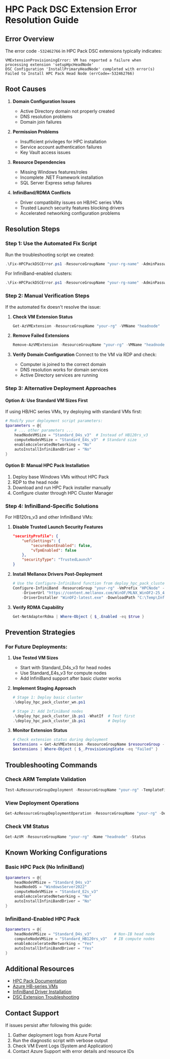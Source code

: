 # HPC Pack DSC Extension Error Resolution Guide

## Error Overview

The error code `-532462766` in HPC Pack DSC extensions typically indicates:

```
VMExtensionProvisioningError: VM has reported a failure when processing extension 'setupHpcHeadNode'
DSC Configuration 'InstallPrimaryHeadNode' completed with error(s)
Failed to Install HPC Pack Head Node (errCode=-532462766)
```

## Root Causes

1. **Domain Configuration Issues**
   - Active Directory domain not properly created
   - DNS resolution problems
   - Domain join failures

2. **Permission Problems**
   - Insufficient privileges for HPC installation
   - Service account authentication failures
   - Key Vault access issues

3. **Resource Dependencies**
   - Missing Windows features/roles
   - Incomplete .NET Framework installation
   - SQL Server Express setup failures

4. **InfiniBand/RDMA Conflicts**
   - Driver compatibility issues on HB/HC series VMs
   - Trusted Launch security features blocking drivers
   - Accelerated networking configuration problems

## Resolution Steps

### Step 1: Use the Automated Fix Script

Run the troubleshooting script we created:

```powershell
.\Fix-HPCPackDSCError.ps1 -ResourceGroupName "your-rg-name" -AdminPassword (ConvertTo-SecureString "YourPassword" -AsPlainText -Force)
```

For InfiniBand-enabled clusters:
```powershell
.\Fix-HPCPackDSCError.ps1 -ResourceGroupName "your-rg-name" -AdminPassword (ConvertTo-SecureString "YourPassword" -AsPlainText -Force) -FixInfiniBand
```

### Step 2: Manual Verification Steps

If the automated fix doesn't resolve the issue:

1. **Check VM Extension Status**
   ```powershell
   Get-AzVMExtension -ResourceGroupName "your-rg" -VMName "headnode"
   ```

2. **Remove Failed Extensions**
   ```powershell
   Remove-AzVMExtension -ResourceGroupName "your-rg" -VMName "headnode" -Name "setupHpcHeadNode" -Force
   ```

3. **Verify Domain Configuration**
   Connect to the VM via RDP and check:
   - Computer is joined to the correct domain
   - DNS resolution works for domain services
   - Active Directory services are running

### Step 3: Alternative Deployment Approaches

#### Option A: Use Standard VM Sizes First
If using HB/HC series VMs, try deploying with standard VMs first:

```powershell
# Modify your deployment script parameters:
$parameters = @{
    # ... other parameters ...
    headNodeVMSize = "Standard_D4s_v3"  # Instead of HB120rs_v3
    computeNodeVMSize = "Standard_E4s_v3"  # Standard size
    enableAcceleratedNetworking = "No"
    autoInstallInfiniBandDriver = "No"
}
```

#### Option B: Manual HPC Pack Installation
1. Deploy base Windows VMs without HPC Pack
2. RDP to the head node
3. Download and run HPC Pack installer manually
4. Configure cluster through HPC Cluster Manager

### Step 4: InfiniBand-Specific Solutions

For HB120rs_v3 and other InfiniBand VMs:

1. **Disable Trusted Launch Security Features**
   ```json
   "securityProfile": {
       "uefiSettings": {
           "secureBootEnabled": false,
           "vTpmEnabled": false
       },
       "securityType": "TrustedLaunch"
   }
   ```

2. **Install Mellanox Drivers Post-Deployment**
   ```powershell
   # Use the Configure-InfiniBand function from deploy_hpc_pack_cluster_ib.ps1
   Configure-InfiniBand -ResourceGroup "your-rg" -VmPrefix "HPCNode" -VmCount 2 
       -DriverUrl "https://content.mellanox.com/WinOF/MLNX_WinOF2-25_4_50020_All_x64.exe" 
       -DriverInstaller "WinOF2-latest.exe" -DownloadPath "C:\Temp\Infiniband"
   ```

3. **Verify RDMA Capability**
   ```powershell
   Get-NetAdapterRdma | Where-Object { $_.Enabled -eq $true }
   ```

## Prevention Strategies

### For Future Deployments:

1. **Use Tested VM Sizes**
   - Start with Standard_D4s_v3 for head nodes
   - Use Standard_E4s_v3 for compute nodes
   - Add InfiniBand support after basic cluster works

2. **Implement Staging Approach**
   ```powershell
   # Stage 1: Deploy basic cluster
   .\deploy_hpc_pack_cluster_wn.ps1
   
   # Stage 2: Add InfiniBand nodes
   .\deploy_hpc_pack_cluster_ib.ps1 -WhatIf  # Test first
   .\deploy_hpc_pack_cluster_ib.ps1          # Deploy
   ```

3. **Monitor Extension Status**
   ```powershell
   # Check extension status during deployment
   $extensions = Get-AzVMExtension -ResourceGroupName $resourceGroup -VMName $vmName
   $extensions | Where-Object { $_.ProvisioningState -eq "Failed" }
   ```

## Troubleshooting Commands

### Check ARM Template Validation
```powershell
Test-AzResourceGroupDeployment -ResourceGroupName "your-rg" -TemplateFile "new-1hn-wincn-ad.json" -TemplateParameterObject $parameters
```

### View Deployment Operations
```powershell
Get-AzResourceGroupDeploymentOperation -ResourceGroupName "your-rg" -DeploymentName "your-deployment"
```

### Check VM Status
```powershell
Get-AzVM -ResourceGroupName "your-rg" -Name "headnode" -Status
```

## Known Working Configurations

### Basic HPC Pack (No InfiniBand)
```powershell
$parameters = @{
    headNodeVMSize = "Standard_D4s_v3"
    headNodeOS = "WindowsServer2022"
    computeNodeVMSize = "Standard_E2s_v3"
    enableAcceleratedNetworking = "No"
    autoInstallInfiniBandDriver = "No"
}
```

### InfiniBand-Enabled HPC Pack
```powershell
$parameters = @{
    headNodeVMSize = "Standard_D4s_v3"          # Non-IB head node
    computeNodeVMSize = "Standard_HB120rs_v3"   # IB compute nodes
    enableAcceleratedNetworking = "Yes"
    autoInstallInfiniBandDriver = "Yes"
}
```

## Additional Resources

- [HPC Pack Documentation](https://docs.microsoft.com/en-us/powershell/high-performance-computing/overview)
- [Azure HB-series VMs](https://docs.microsoft.com/en-us/azure/virtual-machines/hb-series)
- [InfiniBand Driver Installation](https://docs.microsoft.com/en-us/azure/virtual-machines/workloads/hpc/enable-infiniband)
- [DSC Extension Troubleshooting](https://aka.ms/VMExtensionDSCWindowsTroubleshoot)

## Contact Support

If issues persist after following this guide:
1. Gather deployment logs from Azure Portal
2. Run the diagnostic script with verbose output
3. Check VM Event Logs (System and Application)
4. Contact Azure Support with error details and resource IDs
